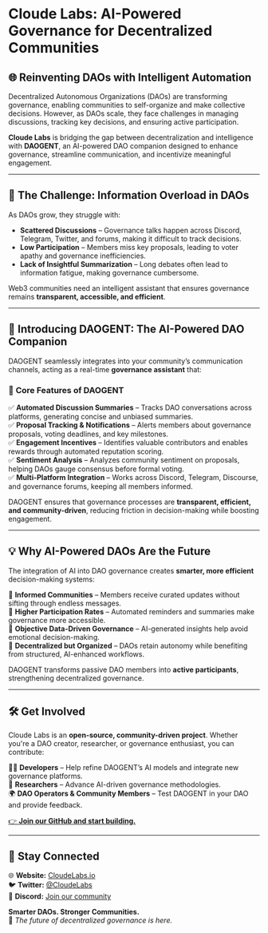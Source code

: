 # Cloude Labs: AI-Powered Governance for Decentralized Communities  

## 🌐 Reinventing DAOs with Intelligent Automation  

Decentralized Autonomous Organizations (DAOs) are transforming governance, enabling communities to self-organize and make collective decisions. However, as DAOs scale, they face challenges in managing discussions, tracking key decisions, and ensuring active participation.  

**Cloude Labs** is bridging the gap between decentralization and intelligence with **DAOGENT**, an AI-powered DAO companion designed to enhance governance, streamline communication, and incentivize meaningful engagement.  

---

## 🚀 The Challenge: Information Overload in DAOs  

As DAOs grow, they struggle with:  

- **Scattered Discussions** – Governance talks happen across Discord, Telegram, Twitter, and forums, making it difficult to track decisions.  
- **Low Participation** – Members miss key proposals, leading to voter apathy and governance inefficiencies.  
- **Lack of Insightful Summarization** – Long debates often lead to information fatigue, making governance cumbersome.  

Web3 communities need an intelligent assistant that ensures governance remains **transparent, accessible, and efficient**.  

---

## 🤖 Introducing **DAOGENT: The AI-Powered DAO Companion**  

DAOGENT seamlessly integrates into your community’s communication channels, acting as a real-time **governance assistant** that:  

### 🔹 **Core Features of DAOGENT**  

✅ **Automated Discussion Summaries** – Tracks DAO conversations across platforms, generating concise and unbiased summaries.  
✅ **Proposal Tracking & Notifications** – Alerts members about governance proposals, voting deadlines, and key milestones.  
✅ **Engagement Incentives** – Identifies valuable contributors and enables rewards through automated reputation scoring.  
✅ **Sentiment Analysis** – Analyzes community sentiment on proposals, helping DAOs gauge consensus before formal voting.  
✅ **Multi-Platform Integration** – Works across Discord, Telegram, Discourse, and governance forums, keeping all members informed.  

DAOGENT ensures that governance processes are **transparent, efficient, and community-driven**, reducing friction in decision-making while boosting engagement.  

---

## 💡 Why AI-Powered DAOs Are the Future  

The integration of AI into DAO governance creates **smarter, more efficient** decision-making systems:  

🔹 **Informed Communities** – Members receive curated updates without sifting through endless messages.  
🔹 **Higher Participation Rates** – Automated reminders and summaries make governance more accessible.  
🔹 **Objective Data-Driven Governance** – AI-generated insights help avoid emotional decision-making.  
🔹 **Decentralized but Organized** – DAOs retain autonomy while benefiting from structured, AI-enhanced workflows.  

DAOGENT transforms passive DAO members into **active participants**, strengthening decentralized governance.  

---

## 🛠 Get Involved  

Cloude Labs is an **open-source, community-driven project**. Whether you're a DAO creator, researcher, or governance enthusiast, you can contribute:  

👨‍💻 **Developers** – Help refine DAOGENT’s AI models and integrate new governance platforms.  
🔬 **Researchers** – Advance AI-driven governance methodologies.  
🌍 **DAO Operators & Community Members** – Test DAOGENT in your DAO and provide feedback.  

[👉 **Join our GitHub and start building.**](#)  

---

## 🔗 Stay Connected  

🌐 **Website:** [CloudeLabs.io](#)  
🐦 **Twitter:** [@CloudeLabs](#)  
💬 **Discord:** [Join our community](#)  

**Smarter DAOs. Stronger Communities.**  
🚀 *The future of decentralized governance is here.*  
